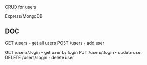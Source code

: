 CRUD for users

Express/MongoDB

## DOC

GET /users - get all users
POST /users - add user

GET /users/:login - get user by login
PUT /users/:login - update user
DELETE /users/:login - delete user